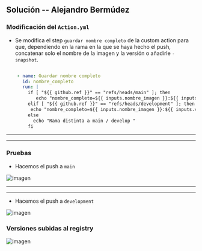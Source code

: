## Solución -- Alejandro Bermúdez

### Modificación del `Action.yml`

- Se modifica el step `guardar nombre completo` de la custom action para que, dependiendo en la rama en la que se haya hecho el push, concatenar solo el nombre de la imagen y la versión o añadirle `-snapshot`.
  

```yml

    - name: Guardar nombre completo 
      id: nombre_completo
      run: |
        if [ "${{ github.ref }}" == "refs/heads/main" ]; then
           echo "nombre_completo=${{ inputs.nombre_imagen }}:${{ inputs.version }}" >> $GITHUB_OUTPUT
        elif [ "${{ github.ref }}" == "refs/heads/development" ]; then
         echo "nombre_completo=${{ inputs.nombre_imagen }}:${{ inputs.version }}-snapshot" >> $GITHUB_OUTPUT
        else
          echo "Rama distinta a main / develop "
        fi

```
---
---


### Pruebas

- Hacemos el push a `main`

![imagen](https://github.com/user-attachments/assets/6e323d8b-bd16-4310-b643-1a611e0b4f76)


---
---


- Hacemos el push a `development`

![imagen](https://github.com/user-attachments/assets/8b3c35c0-f4db-4a28-80e1-49413fb85478)




### Versiones subidas al registry

![imagen](https://github.com/user-attachments/assets/00463af2-f924-4d44-8ed9-a2a914ddc8d0)

